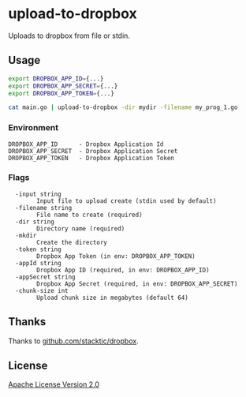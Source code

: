 # upload-to-dropbox

Uploads to dropbox from file or stdin.

## Usage

```sh
export DROPBOX_APP_ID={...}
export DROPBOX_APP_SECRET={...}
export DROPBOX_APP_TOKEN={...}

cat main.go | upload-to-dropbox -dir mydir -filename my_prog_1.go
```

### Environment

```
DROPBOX_APP_ID      - Dropbox Application Id
DROPBOX_APP_SECRET  - Dropbox Application Secret
DROPBOX_APP_TOKEN   - Dropbox Application Token
```

### Flags

```
  -input string
        Input file to upload create (stdin used by default)
  -filename string
        File name to create (required)
  -dir string
        Directory name (required)
  -mkdir
        Create the directory
  -token string
        Dropbox App Token (in env: DROPBOX_APP_TOKEN)
  -appId string
        Dropbox App ID (required, in env: DROPBOX_APP_ID)
  -appSecret string
        Dropbox App Secret (required, in env: DROPBOX_APP_SECRET)
  -chunk-size int
        Upload chunk size in megabytes (default 64)
```

## Thanks

Thanks to [github.com/stacktic/dropbox](github.com/stacktic/dropbox).

## License

[Apache License Version 2.0](http://www.apache.org/licenses/)
